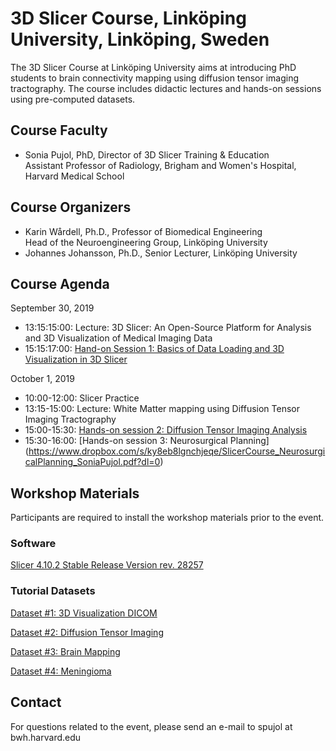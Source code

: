 # 3D Slicer Course, Linköping University, Linköping, Sweden
The 3D Slicer Course at Linköping University aims at introducing PhD students to brain connectivity mapping using diffusion tensor imaging tractography. The course includes didactic lectures and hands-on sessions using pre-computed datasets.

## Course Faculty
- Sonia Pujol, PhD, Director of 3D Slicer Training & Education <br> Assistant Professor of Radiology, Brigham and Women's Hospital, Harvard Medical School

## Course Organizers
- Karin Wårdell, Ph.D., Professor of Biomedical Engineering <br> Head of the Neuroengineering Group, Linköping University <br>
- Johannes Johansson, Ph.D., Senior Lecturer, Linköping University

## Course Agenda

September 30, 2019
- 13:15:15:00: Lecture: 3D Slicer: An Open-Source Platform for Analysis and 3D Visualization of Medical Imaging Data 
- 15:15:17:00: [Hand-on Session 1: Basics of Data Loading and 3D Visualization in 3D Slicer](https://www.dropbox.com/s/oq75kcplfxjuze4/SlicerCourse_DataLoadingAndVisualization.pdf?dl=0)

October 1, 2019
- 10:00-12:00: Slicer Practice 
- 13:15-15:00: Lecture: White Matter mapping using Diffusion Tensor Imaging Tractography
- 15:00-15:30: [Hands-on session 2: Diffusion Tensor Imaging Analysis](https://www.dropbox.com/s/qx5m49dzt7jfunq/SlicerCourse_DiffusionMRIAnalysis_SoniaPujol.pdf?dl=0)
- 15:30-16:00: [Hands-on session 3: Neurosurgical Planning] (https://www.dropbox.com/s/ky8eb8lgnchjeqe/SlicerCourse_NeurosurgicalPlanning_SoniaPujol.pdf?dl=0)

## Workshop Materials
Participants are required to install the workshop materials prior to the event.  

### Software
[Slicer 4.10.2 Stable Release Version rev. 28257](https://download.slicer.org/)

### Tutorial Datasets
[Dataset #1: 3D Visualization DICOM](https://www.dropbox.com/s/pwalbzpc9k25t7d/3DVisualization_DICOM.zip?dl=1)

[Dataset #2: Diffusion Tensor Imaging](https://www.dropbox.com/s/m3slat1aouq0j75/Diffusion%20MRI.zip?dl=1)

[Dataset #3: Brain Mapping](https://www.dropbox.com/s/p41hlvssjpa48in/WhiteMatterExplorationData.zip?dl=1)

[Dataset #4: Meningioma](https://www.dropbox.com/s/hdlduw6oqnf2n72/Meningioma.nrrd?dl=0)

## Contact
For questions related to the event, please send an e-mail to spujol at bwh.harvard.edu
